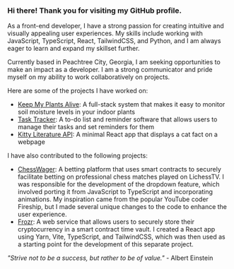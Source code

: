 ### Hi there! Thank you for visiting my GitHub profile.

As a front-end developer, I have a strong passion for creating intuitive and visually appealing user experiences. My skills include working with JavaScript, TypeScript, React, TailwindCSS, and Python, and I am always eager to learn and expand my skillset further.

Currently based in Peachtree City, Georgia, I am seeking opportunities to make an impact as a developer. I am a strong communicator and pride myself on my ability to work collaboratively on projects.

Here are some of the projects I have worked on: 
- [Keep My Plants Alive](https://github.com/spaceC00kie/keep-my-plants-alive): A full-stack system that makes it easy to monitor soil moisture levels in your indoor plants
- [Task Tracker](https://github.com/spaceC00kie/task-tracker): A to-do list and reminder software that allows users to manage their tasks and set reminders for them
- [Kitty Literature API](https://github.com/spaceC00kie/kitty-literature-api): A minimal React app that displays a cat fact on a webpage

I have also contributed to the following projects:
- [ChessWager](https://github.com/geektechniquestudios/ChessWager): A betting platform that uses smart contracts to securely facilitate betting on professional chess matches played on LichessTV. I was responsible for the development of the dropdown feature, which involved porting it from JavaScript to TypeScript and incorporating animations. My inspiration came from the popular YouTube coder Fireship, but I made several unique changes to the code to enhance the user experience.
- [Frozr](https://github.com/geektechniquestudios/Frozr): A web service that allows users to securely store their cryptocurrency in a smart contract time vault. I created a React app using Yarn, Vite, TypeScript, and TailwindCSS, which was then used as a starting point for the development of this separate project.

*"Strive not to be a success, but rather to be of value."* - Albert Einstein


